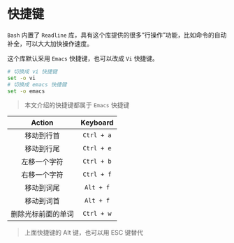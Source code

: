 # 快捷键

`Bash` 内置了 `Readline` 库，具有这个库提供的很多“行操作”功能，比如命令的自动补全，可以大大加快操作速度。

这个库默认采用 `Emacs` 快捷键，也可以改成 `Vi` 快捷键。

```bash
# 切换成 vi 快捷键
set -o vi
# 切换成 emacs 快捷键
set -o emacs
```

> 本文介绍的快捷键都属于 `Emacs` 快捷键

| Action | Keyboard |
| :--: | :--: |
| 移动到行首 | `Ctrl + a` |
| 移动到行尾 | `Ctrl + e` |
| 左移一个字符 | `Ctrl + b` |
| 右移一个字符 | `Ctrl + f` |
| 移动到词尾 | `Alt + f` |
| 移动到词首 | `Alt + f` |
| 删除光标前面的单词 | `Ctrl + w` |

> 上面快捷键的 Alt 键，也可以用 ESC 键替代


